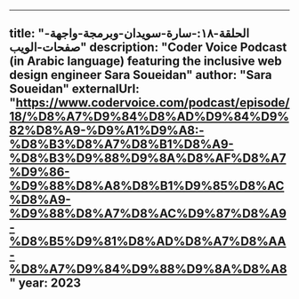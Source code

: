 ---
title: "الحلقة-١٨:-سارة-سويدان-وبرمجة-واجهة-صفحات-الويب"
description: "Coder Voice Podcast (in Arabic language) featuring the inclusive web design engineer Sara Soueidan"
author: "Sara Soueidan"
externalUrl: "https://www.codervoice.com/podcast/episode/18/%D8%A7%D9%84%D8%AD%D9%84%D9%82%D8%A9-%D9%A1%D9%A8:-%D8%B3%D8%A7%D8%B1%D8%A9-%D8%B3%D9%88%D9%8A%D8%AF%D8%A7%D9%86-%D9%88%D8%A8%D8%B1%D9%85%D8%AC%D8%A9-%D9%88%D8%A7%D8%AC%D9%87%D8%A9-%D8%B5%D9%81%D8%AD%D8%A7%D8%AA-%D8%A7%D9%84%D9%88%D9%8A%D8%A8"
year: 2023
--
